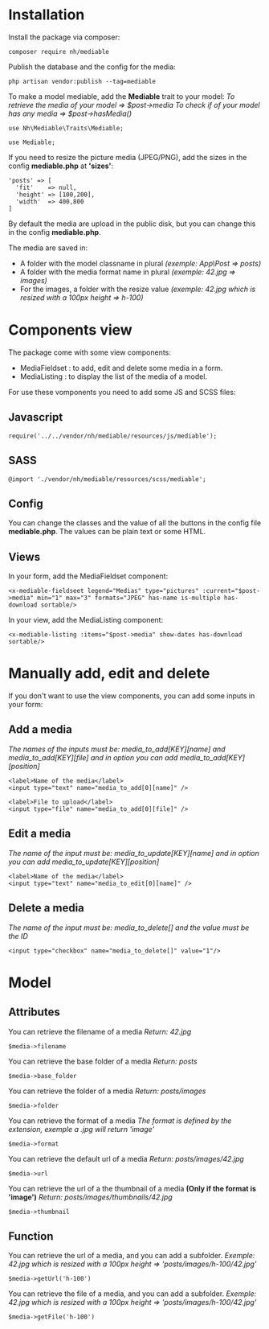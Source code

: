 # Installation

Install the package via composer:

```
composer require nh/mediable
```

Publish the database and the config for the media:

```
php artisan vendor:publish --tag=mediable
```

To make a model mediable, add the **Mediable** trait to your model:
*To retrieve the media of your model => $post->media*
*To check if of your model has any media => $post->hasMedia()*

```
use Nh\Mediable\Traits\Mediable;

use Mediable;
```

If you need to resize the picture media (JPEG/PNG), add the sizes in the config **mediable.php** at **'sizes'**:

```
'posts' => [
  'fit'    => null,
  'height' => [100,200],
  'width'  => 400,800
]
```

By default the media are upload in the public disk, but you can change this in the config **mediable.php**.

The media are saved in:
- A folder with the model classname in plural *(exemple: App\Post => posts)*
- A folder with the media format name in plural *(exemple: 42.jpg => images)*
- For the images, a folder with the resize value *(exemple: 42.jpg which is resized with a 100px height => h-100)*

# Components view

The package come with some view components:

- MediaFieldset : to add, edit and delete some media in a form.
- MediaListing : to display the list of the media of a model.

For use these vomponents you need to add some JS and SCSS files:

## Javascript

```
require('../../vendor/nh/mediable/resources/js/mediable');
```

## SASS

```
@import './vendor/nh/mediable/resources/scss/mediable';
```

## Config

You can change the classes and the value of all the buttons in the config file **mediable.php**.
The values can be plain text or some HTML.

## Views

In your form, add the MediaFieldset component:

```
<x-mediable-fieldseet legend="Medias" type="pictures" :current="$post->media" min="1" max="3" formats="JPEG" has-name is-multiple has-download sortable/>
```

In your view, add the MediaListing component:

```
<x-mediable-listing :items="$post->media" show-dates has-download sortable/>
```

# Manually add, edit and delete

If you don't want to use the view components, you can add some inputs in your form:

## Add a media

*The names of the inputs must be: media_to_add[KEY][name] and media_to_add[KEY][file] and in option you can add media_to_add[KEY][position]*

```
<label>Name of the media</label>
<input type="text" name="media_to_add[0][name]" />

<label>File to upload</label>
<input type="file" name="media_to_add[0][file]" />
```

## Edit a media

*The name of the input must be: media_to_update[KEY][name] and in option you can add media_to_update[KEY][position]*

```
<label>Name of the media</label>
<input type="text" name="media_to_edit[0][name]" />
```

## Delete a media

*The name of the input must be: media_to_delete[] and the value must be the ID*

```
<input type="checkbox" name="media_to_delete[]" value="1"/>
```

# Model

## Attributes

You can retrieve the filename of a media
*Return: 42.jpg*

```
$media->filename
```

You can retrieve the base folder of a media
*Return: posts*

```
$media->base_folder
```

You can retrieve the folder of a media
*Return: posts/images*

```
$media->folder
```

You can retrieve the format of a media
*The format is defined by the extension, exemple a .jpg will return 'image'*

```
$media->format
```

You can retrieve the default url of a media
*Return: posts/images/42.jpg*

```
$media->url
```

You can retrieve the url of a the thumbnail of a media **(Only if the format is 'image')**
*Return: posts/images/thumbnails/42.jpg*

```
$media->thumbnail
```

## Function

You can retrieve the url of a media, and you can add a subfolder.
*Exemple: 42.jpg which is resized with a 100px height => 'posts/images/h-100/42.jpg'*

```
$media->getUrl('h-100')
```

You can retrieve the file of a media, and you can add a subfolder.
*Exemple: 42.jpg which is resized with a 100px height => 'posts/images/h-100/42.jpg'*

```
$media->getFile('h-100')
```
